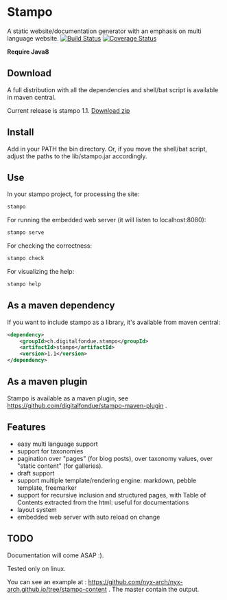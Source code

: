 Stampo
======

A static website/documentation generator with an emphasis on multi language website. [![Build Status](https://travis-ci.org/digitalfondue/stampo.svg?branch=master)](https://travis-ci.org/digitalfondue/stampo) [![Coverage Status](https://coveralls.io/repos/digitalfondue/stampo/badge.svg?branch=master)](https://coveralls.io/r/digitalfondue/stampo?branch=master)

**Require Java8**

## Download

A full distribution with all the dependencies and shell/bat script is available in maven central.

Current release is stampo 1.1. [Download zip](https://repo1.maven.org/maven2/ch/digitalfondue/stampo/stampo/1.1/stampo-1.1.zip)

## Install

Add in your PATH the bin directory. Or, if you move the shell/bat script, adjust the paths to the lib/stampo.jar accordingly.

## Use

In your stampo project, for processing the site:

```sh
stampo
```

For running the embedded web server (it will listen to localhost:8080):

```sh
stampo serve
```

For checking the correctness:

```sh
stampo check
```

For visualizing the help:

```sh
stampo help
```

## As a maven dependency

If you want to include stampo as a library, it's available from maven central:

```XML
<dependency>
	<groupId>ch.digitalfondue.stampo</groupId>
	<artifactId>stampo</artifactId>
	<version>1.1</version>
</dependency>
```

## As a maven plugin

Stampo is available as a maven plugin, see https://github.com/digitalfondue/stampo-maven-plugin .

## Features

 - easy multi language support
 - support for taxonomies
 - pagination over "pages" (for blog posts), over taxonomy values, over "static content" (for galleries).
 - draft support
 - support multiple template/rendering engine: markdown, pebble template, freemarker
 - support for recursive inclusion and structured pages, with Table of Contents extracted from the html: useful for documentations
 - layout system
 - embedded web server with auto reload on change

## TODO

Documentation will come ASAP :).

Tested only on linux. 

You can see an example at : https://github.com/nyx-arch/nyx-arch.github.io/tree/stampo-content . The master contain the output.
